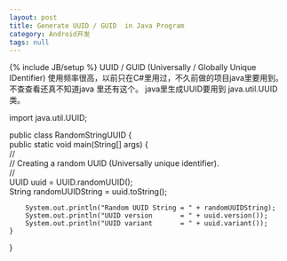 ```yaml
---
layout: post
title: Generate UUID / GUID  in Java Program
category: Android开发
tags: null
---
```

{% include JB/setup %}
UUID / GUID (Universally / Globally Unique IDentifier) 使用频率很高，以前只在C#里用过，不久前做的项目java里要用到。不查查看还真不知道java 里还有这个。 java里生成UUID要用到 java.util.UUID 类。  
       
import java.util.UUID;  
  
public class RandomStringUUID {  
    public static void main(String[] args) {  
        //  
        // Creating a random UUID (Universally unique identifier).  
        //  
        UUID uuid = UUID.randomUUID();  
        String randomUUIDString = uuid.toString();  
  
        System.out.println("Random UUID String = " + randomUUIDString);  
        System.out.println("UUID version       = " + uuid.version());  
        System.out.println("UUID variant       = " + uuid.variant());  
    }  
} 